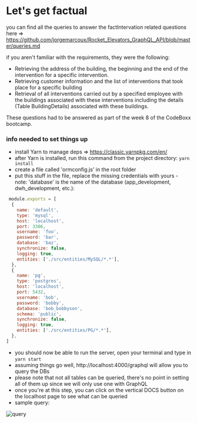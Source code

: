 # Let's get factual
you can find all the queries to answer the factIntervation related questions here => https://github.com/jorgemarcoux/Rocket_Elevators_GraphQL_API/blob/master/queries.md

if you aren't familiar with the requirements, they were the following:

- Retrieving the address of the building, the beginning and the end of the intervention for a specific intervention.
- Retrieving customer information and the list of interventions that took place for a specific building
- Retrieval of all interventions carried out by a specified employee with the buildings associated with these interventions including the details (Table BuildingDetails) associated with these buildings.

These questions had to be answered as part of the week 8 of the CodeBoxx bootcamp.


### info needed to set things up

- install Yarn to manage deps => https://classic.yarnpkg.com/en/
- after Yarn is installed, run this command from the project directory: `yarn install`
- create a file called 'ormconfig.js' in the root folder
- put this stuff in the file, replace the missing credentials with yours - note: 'database' is the name of the database (app_development, dwh_development, etc.):
  
```javascript
 module.exports = [
  {
    name: 'default',
    type: 'mysql',
    host: 'localhost',
    port: 3306,
    username: 'foo',
    password: 'bar',
    database: 'baz', 
    synchronize: false,
    logging: true,
    entities: ['./src/entities/MySQL/*.*'],
  },
  {
    name: 'pg',
    type: 'postgres',
    host: 'localhost',
    port: 5432,
    username: 'bob',
    password: 'bobby',
    database: 'bob_bobbyson',
    schema: 'public',
    synchronize: false,
    logging: true,
    entities: ['./src/entities/PG/*.*'],
  },
]
```

- you should now be able to run the server, open your terminal and type in `yarn start`
- assuming things go well, http://localhost:4000/graphql will allow you to query the DBs
- please note that not all tables can be queried, there's no point in setting all of them up since we will only use one with GraphQL
- once you're at this step, you can click on the vertical DOCS button on the localhost page to see what can be queried
- sample query:

![query](https://i.gyazo.com/5a4396ba82c8466127666c93b3144023.png)

